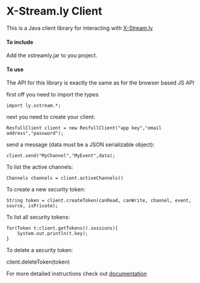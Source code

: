 X-Stream.ly Client
==================

This is a Java client library for interacting with [X-Stream.ly](http://x-stream.ly)


#### To include

Add the xstreamly.jar to you project.


#### To use

The API for this library is exactly the same as for the browser based JS API

first off you need to import the types

    import ly.xstream.*;


next you need to create your client:

    ResfullClient client = new ResfullClient("app key","email address","password");
  
send a message (data must be a JSON serializable object):

    client.send("MyChannel","MyEvent",data);

To list the active channels:

    Channels channels = client.activeChannels()
  
To create a new security token:

    String token = client.createToken(canRead, canWrite, channel, event, source, isPrivate);
  
To list all security tokens:

    for(Token t:client.getTokens().sessions){
        System.out.println(t.key);
    }
   
To delete a security token:

   client.deleteToken(token)
   
   
For more detailed instructions check out [documentation](http://x-stream.ly/documentation.html)